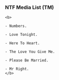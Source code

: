 ### NTF Media List (TM)
 ```
<b>  
 
 - Numbers.

 - Love Tonight.

 - Here To Heart.

 - The Love You Give Me.

 - Please Be Married.

 - Mr Right. 
</b> 
```
